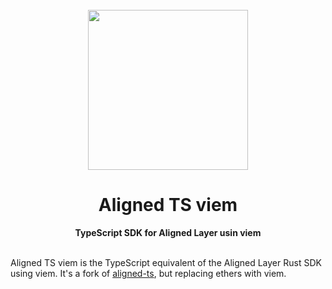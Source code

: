 <div align="center">
<br>
<img style="align: center" src="./logo.png" height=256/>
<h1>Aligned TS viem</h1>
<strong>TypeScript SDK for Aligned Layer usin viem</strong>
</div>
<br>

Aligned TS viem is the TypeScript equivalent of the Aligned Layer Rust SDK using viem. It's a fork of [aligned-ts](https://github.com/Trivo25/aligned-ts), but replacing ethers with viem.

<!-- ## Table of Contents

- [Table of Contents](#table-of-contents)
- [Getting Started](#getting-started)
  - [Installation Documentation](#installation-documentation)
  - [Install using NPM](#install-using-npm)
  - [Build locally](#build-locally)
  - [API Reference](#api-reference)
  - [Example](#example)

## Getting Started

AlignedTS is the TypeScript equivalent of the Aligned Layer Rust SDK.
It implements all the necessary communication with the Batcher, commitment of data verification data blobs and handles the Batchers response.

### Installation Documentation

### Install using NPM

The package is available on [npm](https://www.npmjs.com/package/aligned-ts).

`npm i aligned-ts`

### Build locally

In order to build this project locally, simply clone the repository and run

```sh
npm ci
npm run build
npm run test
```

### API Reference

Your main interaction with the SDK will be the `getAligned()` function, which initiates a new instance of the SDK that you can use to interact with a Batcher.

```ts
const getAligned: (address?: string) => Aligned;
```

`address?: string`: (Websocket) address of the Batcher you want to interact with. Default: `wss://batcher.alignedlayer.com`
returns `Aligned`: The Aligned SDK object, see below for more information.

<br>

`getAligned()` returns an object of `Aligned`, which you will use to interact with the Batcher and your verification data.

```ts
type Aligned = {
  submit: (
    verificationData: VerificationData,
    wallet: ethers.Wallet
  ) => Promise<AlignedVerificationData>;
  submitMultiple: (
    verificationData: Array<VerificationData>,
    wallet: ethers.Wallet
  ) => Promise<Array<AlignedVerificationData>>;
  verifyProofOnchain: (
    verificationData: AlignedVerificationData,
    chain: "devnet" | "holesky",
    provide: ethers.Provider
  ) => Promise<any>;
  getDefaultBatcherAddress: () => string;
  getCurrentBatcherAddress: () => string;
  setCurrentBatcherAddress: (address: string) => void;
  getExplorerLink: (batchMerkleRoot: Uint8Array) => string;
  getVerificationKeyCommitment: (vk: Buffer) => string;
};
```

```ts
submit: (verificationData: VerificationData, wallet: ethers.Wallet) =>
  Promise<AlignedVerificationData>;
```

Description: Submit verification data to the batcher, using a wallet to sign it. Returns verified data.

```ts
submitMultiple: (
  verificationData: Array<VerificationData>,
  wallet: ethers.Wallet
) => Promise<Array<AlignedVerificationData>>;
```

Description: Submits multiple verification data chunks, see `submit()` for more information.

```ts
verifyProofOnchain: (
  verificationData: AlignedVerificationData,
  chain: "devnet" | "holesky",
  provide: ethers.Provider
) => Promise<any>;
```

Description: Checks that your verification data has been verified on Ethereum.
_NOTE_ This function is still lacks parts of the implementation!

```ts
getDefaultBatcherAddress: () => string;
```

Description: Returns the default batcher (websocket) address.

```ts
getCurrentBatcherAddress: () => string;
```

Description: Returns the current batcher (websocket) address.

```ts
setCurrentBatcherAddress: (address: string) => void;
```

Description: Sets the current batcher (websocket) address.

```ts
getExplorerLink: (batchMerkleRoot: Uint8Array) => string;
```

Description: Given a Merkle root, returns the link to the Explorer of the batch that the data was verified in.

```ts
getVerificationKeyCommitment: (vk: Buffer) => string;
```

Description: Gets the commitment (Keccak256 hash) of a verification key.

### Example

The verification data you want to send to the Batcher depends on the type of proof system.
As an example, we are going to verify a SP1 proof. The example proof is available in the [test_files](./test_files/sp1/) folder.

First of all, import all the necessary functions and types.

```ts
import {
  ProvingSystemId,
  getAligned,
  Option,
  VerificationData,
} from "aligned-ts";
```

Secondly, we have to load the proof and ELF from our local file system, as well as specify some other parameters. Please note that the wallet private key in this case is a pre-funded Holeksy testnet private key!

```ts
const proof = fs.readFileSync("test_files/sp1/sp1_fibonacci.proof", null);
const elf = fs.readFileSync("test_files/sp1/sp1_fibonacci.elf", null);

const proofGeneratorAddress = "0x66f9664f97F2b50F62D13eA064982f936dE76657";
const wallet = new ethers.Wallet(
  "0x7d2647ad2e1f6c1dce5abe2b5c3b9c8ecfe959e40b989d531bbf6624ff1c62df"
);
```

After that, we can define the `VerificationData` object that we want to send:

```ts
let sp1Data: VerificationData = {
  provingSystem: ProvingSystemId.SP1, // the proving system, in this case SP1
  proof, // the proof
  publicInput: Option.None, // no public input in this case
  verificationKey: Option.None, // no verification key in this case
  vmProgramCode: Option.from(elf), // the vm program code (ELF)
  proofGeneratorAddress, // the proof generator address
};
```

Initiate the Aligned object:

```ts
const Alignment = getAligned();
```

and send the data to the batcher and wait for its response:

```ts
const alignedData = await Alignment.submit(sp1Data, wallet);
console.log(alignedData);
```

get the link to the explorer:

```ts
console.log(Alignment.getExplorerLink(alignedData[0].batchMerkleRoot));
// > https://explorer.alignedlayer.com/batches 0x065f95c19a9c0ccac97c482a864cab41db6a9d0b1652ccfad96d182df5d0ec73
```

For more examples take a look at the [tests](./tests/) folder! -->
